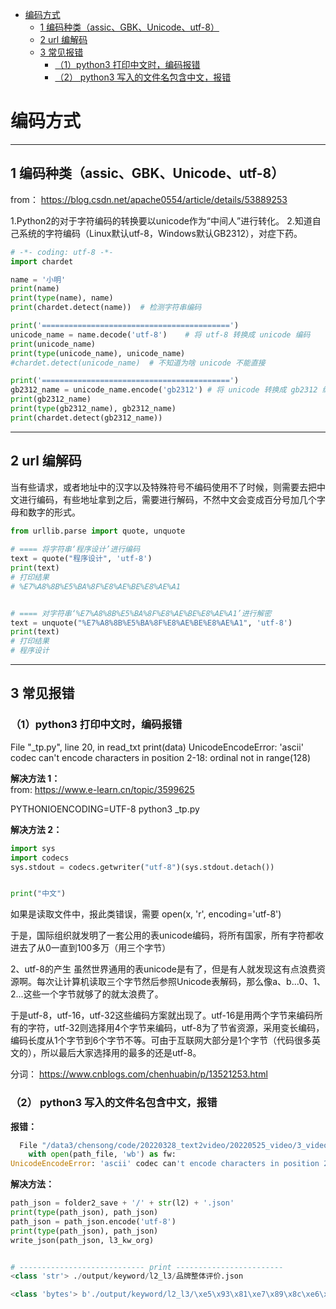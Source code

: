 
- [编码方式](#编码方式)
  - [1 编码种类（assic、GBK、Unicode、utf-8）](#1-编码种类assicgbkunicodeutf-8)
  - [2 url 编解码](#2-url-编解码)
  - [3 常见报错](#3-常见报错)
    - [（1）python3 打印中文时，编码报错](#1python3-打印中文时编码报错)
    - [（2） python3 写入的文件名包含中文，报错](#2-python3-写入的文件名包含中文报错)


# 编码方式

---------------------------------------------------------

## 1 编码种类（assic、GBK、Unicode、utf-8）

from： https://blog.csdn.net/apache0554/article/details/53889253


1.Python2的对于字符编码的转换要以unicode作为“中间人”进行转化。
2.知道自己系统的字符编码（Linux默认utf-8，Windows默认GB2312），对症下药。
```python
# -*- coding: utf-8 -*-
import chardet

name = '小明'
print(name)
print(type(name), name)
print(chardet.detect(name))  # 检测字符串编码

print('==========================================')
unicode_name = name.decode('utf-8')    # 将 utf-8 转换成 unicode 编码
print(unicode_name)
print(type(unicode_name), unicode_name)
#chardet.detect(unicode_name)  # 不知道为啥 unicode 不能直接

print('==========================================')
gb2312_name = unicode_name.encode('gb2312') # 将 unicode 转换成 gb2312 编码
print(gb2312_name)
print(type(gb2312_name), gb2312_name)
print(chardet.detect(gb2312_name))
```

---------------------------------------------------------

## 2 url 编解码

当有些请求，或者地址中的汉字以及特殊符号不编码使用不了时候，则需要去把中文进行编码，有些地址拿到之后，需要进行解码，不然中文会变成百分号加几个字母和数字的形式。

```python
from urllib.parse import quote, unquote
 
# ==== 将字符串‘程序设计’进行编码
text = quote("程序设计", 'utf-8')
print(text)
# 打印结果
# %E7%A8%8B%E5%BA%8F%E8%AE%BE%E8%AE%A1


# ==== 对字符串‘%E7%A8%8B%E5%BA%8F%E8%AE%BE%E8%AE%A1’进行解密
text = unquote("%E7%A8%8B%E5%BA%8F%E8%AE%BE%E8%AE%A1", 'utf-8')
print(text)
# 打印结果
# 程序设计
```

---------------------------------------------------------

## 3 常见报错
### （1）python3 打印中文时，编码报错
  File "_tp.py", line 20, in read_txt
    print(data)
UnicodeEncodeError: 'ascii' codec can't encode characters in position 2-18: ordinal not in range(128)

**解决方法 1：**   
from: https://www.e-learn.cn/topic/3599625

PYTHONIOENCODING=UTF-8   python3 _tp.py 


**解决方法 2：**  
```python
import sys
import codecs
sys.stdout = codecs.getwriter("utf-8")(sys.stdout.detach())


print("中文")
```


如果是读取文件中，报此类错误，需要  open(x, 'r', encoding='utf-8')


于是，国际组织就发明了一套公用的表unicode编码，将所有国家，所有字符都收进去了从0一直到100多万（用三个字节）

2、utf-8的产生
虽然世界通用的表unicode是有了，但是有人就发现这有点浪费资源啊。每次让计算机读取三个字节然后参照Unicode表解码，那么像a、b...0、1、2...这些一个字节就够了的就太浪费了。

于是utf-8，utf-16，utf-32这些编码方案就出现了。utf-16是用两个字节来编码所有的字符，utf-32则选择用4个字节来编码，utf-8为了节省资源，采用变长编码，编码长度从1个字节到6个字节不等。可由于互联网大部分是1个字节（代码很多英文的），所以最后大家选择用的最多的还是utf-8。

分词： https://www.cnblogs.com/chenhuabin/p/13521253.html


### （2） python3 写入的文件名包含中文，报错

**报错：** 

```python
  File "/data3/chensong/code/20220328_text2video/20220525_video/3_video_label/0_by_carFunc_img/3_text/script/rw_file.py", line 44, in write_json
    with open(path_file, 'wb') as fw:
UnicodeEncodeError: 'ascii' codec can't encode characters in position 23-25: ordinal not in range(128)


```

**解决方法：**

```python
path_json = folder2_save + '/' + str(l2) + '.json'
print(type(path_json), path_json)
path_json = path_json.encode('utf-8')
print(type(path_json), path_json)
write_json(path_json, l3_kw_org)


# ---------------------------- print ------------------------
<class 'str'> ./output/keyword/l2_l3/品牌整体评价.json

<class 'bytes'> b'./output/keyword/l2_l3/\xe5\x93\x81\xe7\x89\x8c\xe6\x95\xb4\xe4\xbd\x93\xe8\xaf\x84\xe4\xbb\xb7.json'
```





